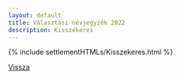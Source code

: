 ```yaml
---
layout: default
title: Választási névjegyzék 2022
description: Kisszekeres
---
```


{% include settlementHTMLs/Kisszekeres.html %}

[Vissza](../)